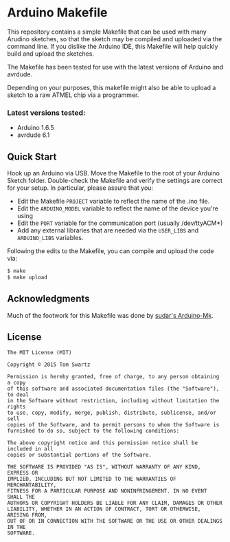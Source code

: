# Arduino Makefile

This repository contains a simple Makefile that can be used with many Arudino sketches, so that the sketch may be compiled and uploaded via the command line.
If you dislike the Arduino IDE, this Makefile will help quickly build and upload the sketches.

The Makefile has been tested for use with the latest versions of Arduino and avrdude.

Depending on your purposes, this makefile might also be able to upload a sketch to a raw ATMEL chip via a programmer.

### Latest versions tested:
- Arduino 1.6.5
- avrdude 6.1

## Quick Start

Hook up an Arduino via USB.
Move the Makefile to the root of your Arduino Sketch folder.
Double-check the Makefile and verify the settings are correct for your setup.
In particular, please assure that you:
- Edit the Makefile `PROJECT` variable to reflect the name of the .ino file.
- Edit the `ARDUINO_MODEL` variable to reflect the name of the device you're using
- Edit the `PORT` variable for the communication port (usually /dev/ttyACM\*)
- Add any external libraries that are needed via the `USER_LIBS` and `ARDUINO_LIBS` variables.

Following the edits to the Makefile, you can compile and upload the code via:

```bash
$ make
$ make upload
```

## Acknowledgments
Much of the footwork for this Makefile was done by [sudar's Arduino-Mk](https://github.com/sudar/Arduino-Makefile/).

## License
```
The MIT License (MIT)

Copyright © 2015 Tom Swartz

Permission is hereby granted, free of charge, to any person obtaining a copy
of this software and associated documentation files (the "Software"), to deal
in the Software without restriction, including without limitation the rights
to use, copy, modify, merge, publish, distribute, sublicense, and/or sell
copies of the Software, and to permit persons to whom the Software is
furnished to do so, subject to the following conditions:

The above copyright notice and this permission notice shall be included in all
copies or substantial portions of the Software.

THE SOFTWARE IS PROVIDED "AS IS", WITHOUT WARRANTY OF ANY KIND, EXPRESS OR
IMPLIED, INCLUDING BUT NOT LIMITED TO THE WARRANTIES OF MERCHANTABILITY,
FITNESS FOR A PARTICULAR PURPOSE AND NONINFRINGEMENT. IN NO EVENT SHALL THE
AUTHORS OR COPYRIGHT HOLDERS BE LIABLE FOR ANY CLAIM, DAMAGES OR OTHER
LIABILITY, WHETHER IN AN ACTION OF CONTRACT, TORT OR OTHERWISE, ARISING FROM,
OUT OF OR IN CONNECTION WITH THE SOFTWARE OR THE USE OR OTHER DEALINGS IN THE
SOFTWARE.
```
